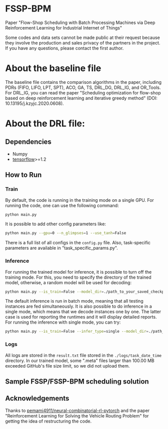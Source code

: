 # FSSP-BPM
Paper "Flow-Shop Scheduling with Batch Processing Machines via Deep Reinforcement Learning for Industrial Internet of Things"

Some codes and data sets cannot be made public at their request because they involve the production and sales privacy of the partners in the project. If you have any questions, please contact the first author.


# About the baseline file
The baseline file contains the comparison algorithms in the paper, including PDRs (FIFO, LIFO, LPT, SPT), ACO, GA, TS, DRL_DG, DRL_IG, and OR_Tools. 
For DRL_IG, you can read the paper "Scheduling optimization for flow-shop based on deep reinforcement learning and iterative greedy method" (DOI: 10.13195/j.kzyjc.2020.0608).


# About the DRL file:

## Dependencies
* Numpy
* [tensorflow](https://www.tensorflow.org/)>=1.2

## How to Run

### Train
By default, the code is running in the training mode on a single GPU. For running the code, one can use the following command:
```bash
python main.py
```

It is possible to add other config parameters like:
```bash
python main.py --gpu=0 --n_glimpses=1 --use_tanh=False 
```
There is a full list of all configs in the ``config.py`` file. Also, task-specific parameters are available in "task_specific_params.py".

### Inference
For running the trained model for inference, it is possible to turn off the training mode. For this, you need to specify the directory of the trained model, otherwise, a random model will be used for decoding:
```bash
python main.py --is_train=False --model_dir=./path_to_your_saved_checkpoint
```
The default inference is run in batch mode, meaning that all testing instances are fed simultaneously. It is also possible to do inference in a single mode, which means that we decode instances one by one. The latter case is used for reporting the runtimes and it will display detailed reports. For running the inference with single mode, you can try:
```bash
python main.py --is_train=False --infer_type=single --model_dir=./path_to_your_saved_checkpoint
```

### Logs
All logs are stored in the ``result.txt`` file stored in the ``./logs/task_date_time`` directory. In our trained model, some ".meta" files larger than 100.00 MB exceeded GitHub's file size limit, so we did not upload them.

## Sample FSSP/FSSP-BPM scheduling solution

## Acknowledgements
Thanks to [pemami4911/neural-combinatorial-rl-pytorch](https://github.com/pemami4911/neural-combinatorial-rl-pytorch) and the paper "Reinforcement Learning for Solving the Vehicle Routing Problem" for getting the idea of restructuring the code.
